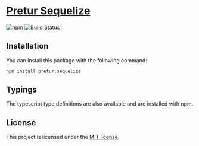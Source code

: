 # [Pretur Sequelize](https://github.com/pretur/pretur/tree/master/packages/pretur.sequelize)
[![npm](https://badge.fury.io/js/pretur.sequelize.svg)](https://badge.fury.io/js/pretur.sequelize)
[![Build Status](https://travis-ci.org/pretur/pretur.svg?branch=master)](https://travis-ci.org/pretur/pretur)

## Installation

You can install this package with the following command:

```sh
npm install pretur.sequelize
```

## Typings

The typescript type definitions are also available and are installed with npm.

## License
This project is licensed under the [MIT license](https://github.com/pretur/pretur/blob/master/LICENSE).
